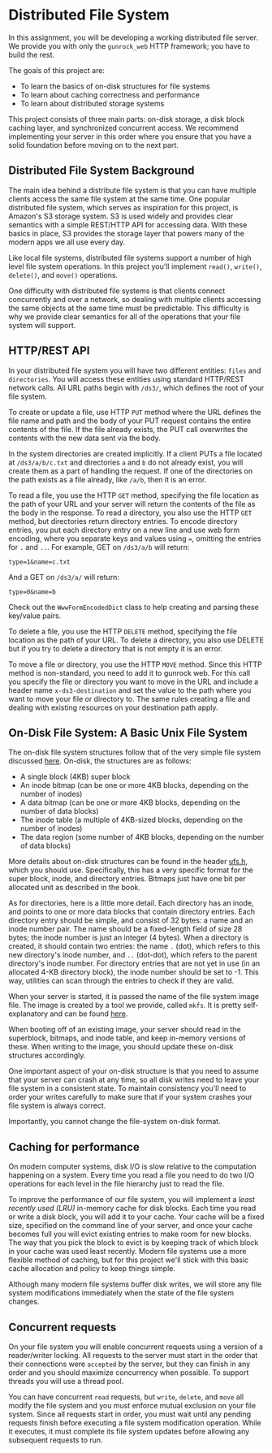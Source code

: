 # Distributed File System

In this assignment, you will be developing a working distributed file
server. We provide you with only the `gunrock_web` HTTP framework; you
have to build the rest.

The goals of this project are:
- To learn the basics of on-disk structures for file systems
- To learn about caching correctness and performance
- To learn about distributed storage systems

This project consists of three main parts: on-disk storage, a disk
block caching layer, and synchronized concurrent access. We recommend
implementing your server in this order where you ensure that you have
a solid foundation before moving on to the next part.

## Distributed File System Background

The main idea behind a distribute file system is that you can have
multiple clients access the same file system at the same time. One
popular distributed file system, which serves as inspiration for this
project, is Amazon's S3 storage system. S3 is used widely and provides
clear semantics with a simple REST/HTTP API for accessing data. With
these basics in place, S3 provides the storage layer that powers many
of the modern apps we all use every day.

Like local file systems, distributed file systems support a number of
high level file system operations. In this project you'll implement
`read()`, `write()`, `delete()`, and `move()` operations.

One difficulty with distributed file systems is that clients connect
concurrently and over a network, so dealing with multiple clients
accessing the same objects at the same time must be predictable. This
difficulty is why we provide clear semantics for all of the operations
that your file system will support.

## HTTP/REST API

In your distributed file system you will have two different entities:
`files` and `directories`. You will access these entities using
standard HTTP/REST network calls. All URL paths begin with `/ds3/`,
which defines the root of your file system.

To create or update a file, use HTTP `PUT` method where the URL
defines the file name and path and the body of your PUT request
contains the entire contents of the file. If the file already exists,
the PUT call overwrites the contents with the new data sent via the
body.

In the system directories are created implicitly. If a client PUTs a
file located at `/ds3/a/b/c.txt` and directories `a` and `b` do not
already exist, you will create them as a part of handling the
request. If one of the directories on the path exists as a file
already, like `/a/b`, then it is an error.

To read a file, you use the HTTP `GET` method, specifying the file
location as the path of your URL and your server will return the
contents of the file as the body in the response. To read a directory,
you also use the HTTP `GET` method, but directories return directory
entries. To encode directory entries, you put each directory entry on
a new line and use web form encoding, where you separate keys and
values using `=`, omitting the entries for `.` and `..`. For example,
GET on `/ds3/a/b` will return:

`type=1&name=c.txt`

And a GET on `/ds3/a/` will return:

`type=0&name=b`

Check out the `WwwFormEncodedDict` class to help creating and parsing
these key/value pairs.

To delete a file, you use the HTTP `DELETE` method, specifying the
file location as the path of your URL. To delete a directory, you also
use DELETE but if you try to delete a directory that is not empty it
is an error.

To move a file or directory, you use the HTTP `MOVE` method. Since
this HTTP method is non-standard, you need to add it to gunrock
web. For this call you specify the file or directory you want to move
in the URL and include a header name `x-ds3-destination` and set the
value to the path where you want to move your file or directory
to. The same rules creating a file and dealing with existing resources
on your destination path apply.

## On-Disk File System: A Basic Unix File System

The on-disk file system structures follow that of the
very simple file system discussed
[here](https://pages.cs.wisc.edu/~remzi/OSTEP/file-implementation.pdf). On-disk,
the structures are as follows:
- A single block (4KB) super block
- An inode bitmap (can be one or more 4KB blocks, depending on the number of inodes)
- A data bitmap (can be one or more 4KB blocks, depending on the number of data blocks)
- The inode table (a multiple of 4KB-sized blocks, depending on the number of inodes)
- The data region (some number of 4KB blocks, depending on the number of data blocks)

More details about on-disk structures can be found in the header
[ufs.h](ufs.h), which you should use. Specifically, this has a very
specific format for the super block, inode, and directory
entries. Bitmaps just have one bit per allocated unit as described in
the book.

As for directories, here is a little more detail.  Each directory has
an inode, and points to one or more data blocks that contain directory
entries. Each directory entry should be simple, and consist of 32
bytes: a name and an inode number pair. The name should be a
fixed-length field of size 28 bytes; the inode number is just an
integer (4 bytes). When a directory is created, it should contain two
entries: the name `.` (dot), which refers to this new directory's
inode number, and `..` (dot-dot), which refers to the parent
directory's inode number. For directory entries that are not yet in
use (in an allocated 4-KB directory block), the inode number should be
set to -1. This way, utilities can scan through the entries to check
if they are valid.

When your server is started, it is passed the name of the file system
image file. The image is created by a tool we provide, called `mkfs`.
It is pretty self-explanatory and can be found
[here](mkfs.c).

When booting off of an existing image, your server should read in the
superblock, bitmaps, and inode table, and keep in-memory versions of
these. When writing to the image, you should update these on-disk
structures accordingly.

One important aspect of your on-disk structure is that you need to
assume that your server can crash at any time, so all disk writes need
to leave your file system in a consistent state. To maintain
consistency you'll need to order your writes carefully to make sure
that if your system crashes your file system is always correct.

Importantly, you cannot change the file-system on-disk format.

## Caching for performance

On modern computer systems, disk I/O is slow relative to the
computation happening on a system. Every time you read a file you need
to do two I/O operations for each level in the file hierarchy just
to read the file.

To improve the performance of our file system, you will implement a
*least recently used (LRU)* in-memory cache for disk blocks. Each time
you read or write a disk block, you will add it to your cache. Your
cache will be a fixed size, specified on the command line of your
server, and once your cache becomes full you will evict existing
entries to make room for new blocks. The way that you pick the block
to evict is by keeping track of which block in your cache was used
least recently. Modern file systems use a more flexible method of
caching, but for this project we'll stick with this basic cache
allocation and policy to keep things simple.

Although many modern file systems buffer disk writes, we will store
any file system modifications immediately when the state of the file
system changes.

## Concurrent requests

On your file system you will enable concurrent requests using a
version of a reader/writer locking. All requests to the server must
start in the order that their connections were `accepted` by the
server, but they can finish in any order and you should maximize
concurrency when possible. To support threads you will use a thread
pool.

You can have concurrent `read` requests, but `write`, `delete`, and
`move` all modify the file system and you must enforce mutual
exclusion on your file system. Since all requests start in order, you
must wait until any pending requests finish before executing a file
system modification operation. While it executes, it must complete its
file system updates before allowing any subsequent requests to run.